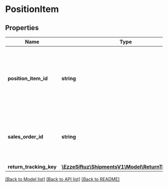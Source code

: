 # PositionItem

## Properties
Name | Type | Description | Notes
------------ | ------------- | ------------- | -------------
**position_item_id** | **string** | The ID of a position item of the sales order from the OTTO Market, as defined in the Order API. | 
**sales_order_id** | **string** | The ID of the sales order from the OTTO Market, as defined in the Order API. | 
**return_tracking_key** | [**\EzzeSiftuz\ShipmentsV1\Model\ReturnTrackingKey**](ReturnTrackingKey.md) |  | 

[[Back to Model list]](../../README.md#documentation-for-models) [[Back to API list]](../../README.md#documentation-for-api-endpoints) [[Back to README]](../../README.md)

